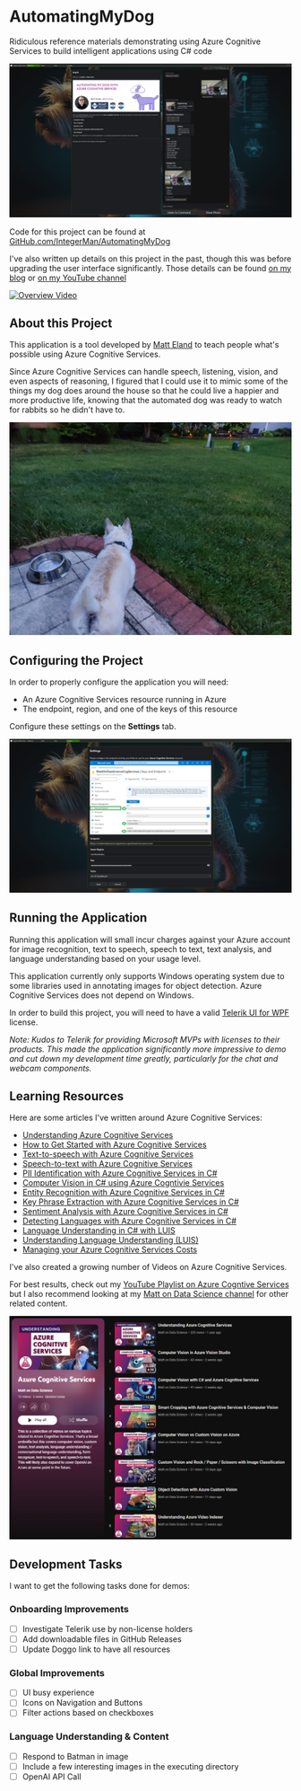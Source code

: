 # AutomatingMyDog
Ridiculous reference materials demonstrating using Azure Cognitive Services to build intelligent applications using C# code

![App Screenshot](App.png)

Code for this project can be found at [GitHub.com/IntegerMan/AutomatingMyDog](https://github.com/IntegerMan/AutomatingMyDog)

I've also written up details on this project in the past, though this was before upgrading the user interface significantly. Those details can be found [on my blog](https://accessibleai.dev/post/automating_my_dog/) or [on my YouTube channel](https://youtu.be/wmY4lNV0wZE)

[![Overview Video](https://img.youtube.com/vi/wmY4lNV0wZE/0.jpg)](https://www.youtube.com/watch?v=wmY4lNV0wZE)

## About this Project

This application is a tool developed by [Matt Eland](https://MattEland.dev) to teach people what's possible using Azure Cognitive Services.

Since Azure Cognitive Services can handle speech, listening, vision, and even aspects of reasoning, I figured that I could use it to mimic some of the things my dog does around the house so that he could live a happier and more productive life, knowing that the automated dog was ready to watch for rabbits so he didn't have to.

![Jester Stalking Rabbits](Jester.jpg)

## Configuring the Project

In order to properly configure the application you will need:

- An Azure Cognitive Services resource running in Azure
- The endpoint, region, and one of the keys of this resource

Configure these settings on the **Settings** tab.

![Configuration](Config.png)

## Running the Application

Running this application will small incur charges against your Azure account for image recognition, text to speech, speech to text, text analysis, and language understanding based on your usage level.

This application currently only supports Windows operating system due to some libraries used in annotating images for object detection. Azure Cognitive Services does not depend on Windows.

In order to build this project, you will need to have a valid [Telerik UI for WPF](https://www.telerik.com/products/wpf/overview.aspx) license.

*Note: Kudos to Telerik for providing Microsoft MVPs with licenses to their products. This made the application significantly more impressive to demo and cut down my development time greatly, particularly for the chat and webcam components.*

## Learning Resources

Here are some articles I've written around Azure Cognitive Services:

- [Understanding Azure Cognitive Services](https://accessibleai.dev/post/cognitiveservices/)
- [How to Get Started with Azure Cognitive Services](https://accessibleai.dev/post/azure_cognitive_services/)
- [Text-to-speech with Azure Cognitive Services](https://accessibleai.dev/post/text-to-speech-cognitive-services/)
- [Speech-to-text with Azure Cognitive Services](https://accessibleai.dev/post/speech-to-text-cognitive-services/)
- [PII Identification with Azure Cognitive Services in C#](https://accessibleai.dev/post/pii-identification-w-cognitive-services/)
- [Computer Vision in C# using Azure Cogntivie Services](https://accessibleai.dev/post/computer-vision/)
- [Entity Recognition with Azure Cognitive Services in C#](https://accessibleai.dev/post/entity-recognition-cognitive-services/)
- [Key Phrase Extraction with Azure Cognitive Services in C#](https://accessibleai.dev/post/key-phrase-extraction-with-azure-cognitive-services/)
- [Sentiment Analysis with Azure Cognitive Services in C#](https://accessibleai.dev/post/sentiment-analysis-with-azure-cognitive-services/)
- [Detecting Languages with Azure Cognitive Services in C#](https://accessibleai.dev/post/detecting-language-with-azure-cognitive-services/)
- [Language Understanding in C# with LUIS](https://accessibleai.dev/post/languageunderstandingincsharp/)
- [Understanding Language Understanding (LUIS)](https://accessibleai.dev/post/luis/)
- [Managing your Azure Cognitive Services Costs](https://accessibleai.dev/post/azure_cog_services_pricing/)

I've also created a growing number of Videos on Azure Cognitive Services.

For best results, check out my [YouTube Playlist on Azure Cogntive Services](https://www.youtube.com/playlist?list=PL_4SjWezd5HyRTJ4xCvfVBGg0Qehbk27U) but I also recommend looking at my [Matt on Data Science channel](https://www.youtube.com/c/MattEland) for other related content.

[![YouTube Playlist](YTPlaylist.png)](https://www.youtube.com/playlist?list=PL_4SjWezd5HyRTJ4xCvfVBGg0Qehbk27U)

## Development Tasks

I want to get the following tasks done for demos:

### Onboarding Improvements
- [ ] Investigate Telerik use by non-license holders
- [ ] Add downloadable files in GitHub Releases
- [ ] Update Doggo link to have all resources

### Global Improvements
- [ ] UI busy experience
- [ ] Icons on Navigation and Buttons
- [ ] Filter actions based on checkboxes

### Language Understanding & Content
- [ ] Respond to Batman in image
- [ ] Include a few interesting images in the executing directory
- [ ] OpenAI API Call
